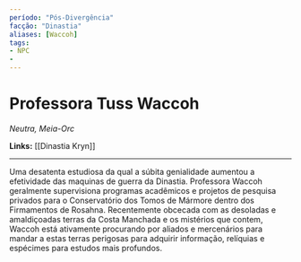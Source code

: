 ```yaml
---
período: "Pós-Divergência"
facção: "Dinastia"
aliases: [Waccoh]
tags:
- NPC
- 
---
```


# **Professora Tuss Waccoh**
*Neutra, Meia-Orc*

**Links:** [[Dinastia Kryn]]

---
Uma desatenta estudiosa da qual a súbita genialidade aumentou a efetividade das maquinas de guerra da Dinastia. Professora Waccoh geralmente supervisiona programas acadêmicos e projetos de pesquisa privados para o Conservatório dos Tomos de Mármore dentro dos Firmamentos de Rosahna. Recentemente obcecada com as desoladas e amaldiçoadas terras da Costa Manchada e os mistérios que contem, Waccoh está ativamente procurando por aliados e mercenários para mandar a estas terras perigosas para adquirir informação, relíquias e espécimes para estudos mais profundos.